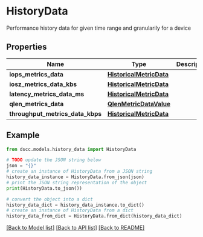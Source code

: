 # HistoryData

Performance history data for given time range and granularily for a device

## Properties

Name | Type | Description | Notes
------------ | ------------- | ------------- | -------------
**iops_metrics_data** | [**HistoricalMetricData**](HistoricalMetricData.md) |  | [optional] 
**iosz_metrics_data_kbs** | [**HistoricalMetricData**](HistoricalMetricData.md) |  | [optional] 
**latency_metrics_data_ms** | [**HistoricalMetricData**](HistoricalMetricData.md) |  | [optional] 
**qlen_metrics_data** | [**QlenMetricDataValue**](QlenMetricDataValue.md) |  | [optional] 
**throughput_metrics_data_kbps** | [**HistoricalMetricData**](HistoricalMetricData.md) |  | [optional] 

## Example

```python
from dscc.models.history_data import HistoryData

# TODO update the JSON string below
json = "{}"
# create an instance of HistoryData from a JSON string
history_data_instance = HistoryData.from_json(json)
# print the JSON string representation of the object
print(HistoryData.to_json())

# convert the object into a dict
history_data_dict = history_data_instance.to_dict()
# create an instance of HistoryData from a dict
history_data_from_dict = HistoryData.from_dict(history_data_dict)
```
[[Back to Model list]](../README.md#documentation-for-models) [[Back to API list]](../README.md#documentation-for-api-endpoints) [[Back to README]](../README.md)


